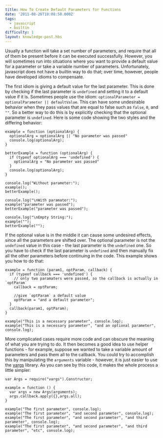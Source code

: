 ```yaml
---
title: How To Create Default Parameters for Functions
date: '2011-08-26T10:08:50.000Z'
tags:
  - javascript
  - builtin
difficulty: 1
layout: knowledge-post.hbs
---
```


Usually a function will take a set number of parameters, and require that all of them be present before it can be executed successfully. However, you will sometimes run into situations where you want to provide a default value for a parameter or take a variable number of parameters. Unfortunately, javascript does not have a builtin way to do that; over time, however, people have developed idioms to compensate.

The first idiom is giving a default value for the last parameter. This is done by checking if the last parameter is `undefined` and setting it to a default value if it is. Sometimes people use the idiom: `optionalParameter = optionalParameter || defaultValue`. This can have some undesirable behavior when they pass values that are equal to false such as `false`, `0`, and `""`. So a better way to do this is by explicitly checking that the optional parameter is `undefined`. Here is some code showing the two styles and the differing behavior:

    example = function (optionalArg) {
      optionalArg = optionalArg || "No parameter was passed"
      console.log(optionalArg);
    }

    betterExample = function (optionalArg) {
      if (typeof optionalArg === 'undefined') {
        optionalArg = "No parameter was passed"
      }
      console.log(optionalArg);
    }

    console.log("Without parameter:");
    example();
    betterExample();

    console.log("\nWith paramater:");
    example("parameter was passed");
    betterExample("parameter was passed");

    console.log("\nEmpty String:");
    example("");
    betterExample("");


If the optional value is in the middle it can cause some undesired effects, since all the parameters are shifted over. The optional parameter is not the `undefined` value in this case - the last parameter is the `undefined` one. So you have to check if the last parameter is `undefined` and then manually fix all the other parameters before continuing in the code. This example shows you how to do that:

    example = function (param1, optParam, callback) {
      if (typeof callback === 'undefined') {
        // only two paramaters were passed, so the callback is actually in `optParam`
        callback = optParam;

        //give `optParam` a default value
        optParam = "and a default parameter";
      }
      callback(param1, optParam);
    }

    example("This is a necessary parameter", console.log);
    example("This is a necessary parameter", "and an optional parameter", console.log);

More complicated cases require more code and can obscure the meaning of what you are trying to do. It then becomes a good idea to use helper functions - for example, suppose we wanted to take a variable amount of parameters and pass them all to the callback. You could try to accomplish this by manipulating the `arguments` variable - however, it is just easier to use the [vargs](https://github.com/cloudhead/vargs) library. As you can see by this code, it makes the whole process a little simpler:

    var Args = require("vargs").Constructor;

    example = function () {
      var args = new Args(arguments);
      args.callback.apply({},args.all);
    }

    example("The first parameter", console.log);
    example("The first parameter", "and second parameter", console.log);
    example("The first parameter", "and second parameter", "and third parameter", console.log);
    example("The first parameter", "and second parameter", "and third parameter", "etc", console.log);
